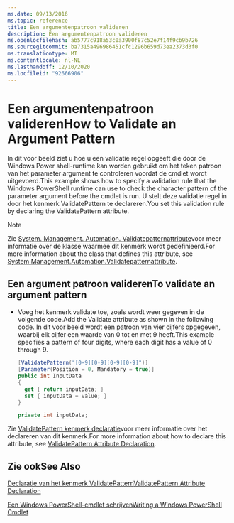 ```yaml
---
ms.date: 09/13/2016
ms.topic: reference
title: Een argumentenpatroon valideren
description: Een argumentenpatroon valideren
ms.openlocfilehash: ab5777c918a53c0a3900f87c52e7f14f9cb9b726
ms.sourcegitcommit: ba7315a496986451cfc1296b659d73ea2373d3f0
ms.translationtype: MT
ms.contentlocale: nl-NL
ms.lasthandoff: 12/10/2020
ms.locfileid: "92666906"
---
```

# <a name="how-to-validate-an-argument-pattern"></a><span data-ttu-id="35f24-103">Een argumentenpatroon valideren</span><span class="sxs-lookup"><span data-stu-id="35f24-103">How to Validate an Argument Pattern</span></span>

<span data-ttu-id="35f24-104">In dit voor beeld ziet u hoe u een validatie regel opgeeft die door de Windows Power shell-runtime kan worden gebruikt om het teken patroon van het parameter argument te controleren voordat de cmdlet wordt uitgevoerd.</span><span class="sxs-lookup"><span data-stu-id="35f24-104">This example shows how to specify a validation rule that the Windows PowerShell runtime can use to check the character pattern of the parameter argument before the cmdlet is run.</span></span> <span data-ttu-id="35f24-105">U stelt deze validatie regel in door het kenmerk ValidatePattern te declareren.</span><span class="sxs-lookup"><span data-stu-id="35f24-105">You set this validation rule by declaring the ValidatePattern attribute.</span></span>

> [!NOTE]
> <span data-ttu-id="35f24-106">Zie [System. Management. Automation. Validatepatternattribute](/dotnet/api/System.Management.Automation.ValidatePatternAttribute)voor meer informatie over de klasse waarmee dit kenmerk wordt gedefinieerd.</span><span class="sxs-lookup"><span data-stu-id="35f24-106">For more information about the class that defines this attribute, see [System.Management.Automation.Validatepatternattribute](/dotnet/api/System.Management.Automation.ValidatePatternAttribute).</span></span>

## <a name="to-validate-an-argument-pattern"></a><span data-ttu-id="35f24-107">Een argument patroon valideren</span><span class="sxs-lookup"><span data-stu-id="35f24-107">To validate an argument pattern</span></span>

- <span data-ttu-id="35f24-108">Voeg het kenmerk validate toe, zoals wordt weer gegeven in de volgende code.</span><span class="sxs-lookup"><span data-stu-id="35f24-108">Add the Validate attribute as shown in the following code.</span></span> <span data-ttu-id="35f24-109">In dit voor beeld wordt een patroon van vier cijfers opgegeven, waarbij elk cijfer een waarde van 0 tot en met 9 heeft.</span><span class="sxs-lookup"><span data-stu-id="35f24-109">This example specifies a pattern of four digits, where each digit has a value of 0 through 9.</span></span>

    ```csharp
    [ValidatePattern("[0-9][0-9][0-9][0-9]")]
    [Parameter(Position = 0, Mandatory = true)]
    public int InputData
    {
      get { return inputData; }
      set { inputData = value; }
    }

    private int inputData;
    ```

<span data-ttu-id="35f24-110">Zie [ValidatePattern kenmerk declaratie](./validatepattern-attribute-declaration.md)voor meer informatie over het declareren van dit kenmerk.</span><span class="sxs-lookup"><span data-stu-id="35f24-110">For more information about how to declare this attribute, see [ValidatePattern Attribute Declaration](./validatepattern-attribute-declaration.md).</span></span>

## <a name="see-also"></a><span data-ttu-id="35f24-111">Zie ook</span><span class="sxs-lookup"><span data-stu-id="35f24-111">See Also</span></span>

[<span data-ttu-id="35f24-112">Declaratie van het kenmerk ValidatePattern</span><span class="sxs-lookup"><span data-stu-id="35f24-112">ValidatePattern Attribute Declaration</span></span>](./validatepattern-attribute-declaration.md)

[<span data-ttu-id="35f24-113">Een Windows PowerShell-cmdlet schrijven</span><span class="sxs-lookup"><span data-stu-id="35f24-113">Writing a Windows PowerShell Cmdlet</span></span>](./writing-a-windows-powershell-cmdlet.md)
